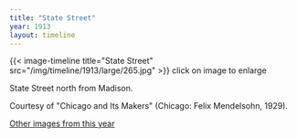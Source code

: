 ```yaml
---
title: "State Street"
year: 1913
layout: timeline
---
```


{{< image-timeline title="State Street" src="/img/timeline/1913/large/265.jpg" >}}
click on image to enlarge

State Street north from Madison. 

Courtesy of "Chicago and Its Makers" (Chicago: Felix Mendelsohn, 1929). 

[Other images from this year](/historical/timeline/1913)